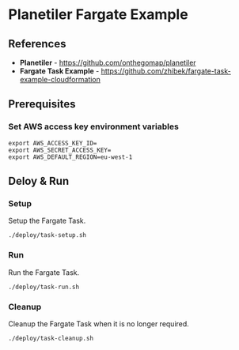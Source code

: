 # Planetiler Fargate Example

## References

* **Planetiler** - https://github.com/onthegomap/planetiler
* **Fargate Task Example** - https://github.com/zhibek/fargate-task-example-cloudformation


## Prerequisites

### Set AWS access key environment variables
```
export AWS_ACCESS_KEY_ID=
export AWS_SECRET_ACCESS_KEY=
export AWS_DEFAULT_REGION=eu-west-1
```


## Deloy & Run

### Setup
Setup the Fargate Task.
```
./deploy/task-setup.sh
```

### Run
Run the Fargate Task.
```
./deploy/task-run.sh
```

### Cleanup
Cleanup the Fargate Task when it is no longer required.
```
./deploy/task-cleanup.sh
```
